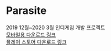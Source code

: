 # Parasite
2019 12월~2020 3월 인디게임 개발 프로젝트  
[모바일용 다운로드 링크](https://drive.google.com/open?id=1_-dwt0ffou747y63Bl39xKvsRpx4mtBK)  
[플레이 스토어 다운로드 링크](https://play.google.com/store/apps/details?id=com.DefaultCompany.Parasite)


